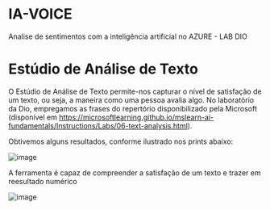 # IA-VOICE
Analise de sentimentos com a inteligência artificial no AZURE - LAB DIO

# Estúdio de Análise de Texto

O Estúdio de Análise de Texto permite-nos capturar o nível de satisfação de um texto, ou seja, a maneira como uma pessoa avalia algo. No laboratório da Dio, empregamos as frases do repertório disponibilizado pela Microsoft (disponível em https://microsoftlearning.github.io/mslearn-ai-fundamentals/Instructions/Labs/06-text-analysis.html).

Obtivemos alguns resultados, conforme ilustrado nos prints abaixo:

![image](https://github.com/DudaSeverino/IA-VOICE/assets/125839474/d8030c01-8cfd-4c94-a078-7ef60b5ae473)

A ferramenta é capaz de compreender a satisfação de um texto e trazer em reesultado numérico 

![image](https://github.com/DudaSeverino/IA-VOICE/assets/125839474/36b56eae-ecf2-4be8-b911-abc6ae791e8a)
